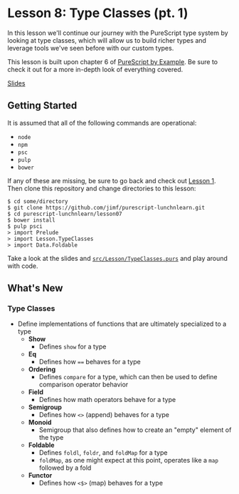 # Lesson 8: Type Classes (pt. 1)

In this lesson we'll continue our journey with the PureScript type system by
looking at type classes, which will allow us to build richer types and leverage
tools we've seen before with our custom types.

This lesson is built upon chapter 6 of [PureScript by Example](https://leanpub.com/purescript/read#leanpub-auto-type-classes).
Be sure to check it out for a more in-depth look of everything covered.

[Slides](https://speakerdeck.com/jimf/purescript-lunch-n-learn-lesson-8)

## Getting Started

It is assumed that all of the following commands are operational:

- `node`
- `npm`
- `psc`
- `pulp`
- `bower`

If any of these are missing, be sure to go back and check out
[Lesson 1](https://github.com/jimf/purescript-lunchnlearn/tree/master/lesson01).
Then clone this repository and change directories to this lesson:

    $ cd some/directory
    $ git clone https://github.com/jimf/purescript-lunchnlearn.git
    $ cd purescript-lunchnlearn/lesson07
    $ bower install
    $ pulp psci
    > import Prelude
    > import Lesson.TypeClasses
    > import Data.Foldable

Take a look at the slides and [`src/Lesson/TypeClasses.purs`](src/Lesson/TypeClasses.purs)
and play around with code.

## What's New

### Type Classes

- Define implementations of functions that are ultimately specialized to a type
  - __Show__
    - Defines `show` for a type
  - __Eq__
    - Defines how `==` behaves for a type
  - __Ordering__
    - Defines `compare` for a type, which can then be used to define comparison operator behavior
  - __Field__
    - Defines how math operators behave for a type
  - __Semigroup__
    - Defines how `<>` (append) behaves for a type
  - __Monoid__
    - Semigroup that also defines how to create an "empty" element of the type
  - __Foldable__
    - Defines `foldl`, `foldr`, and `foldMap` for a type
    - `foldMap`, as one might expect at this point, operates like a `map` followed by a fold
  - __Functor__
    - Defines how `<$>` (map) behaves for a type
